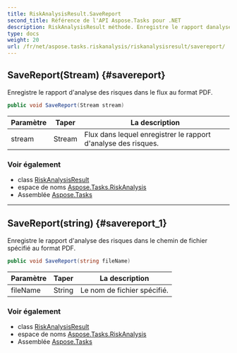 ```yaml
---
title: RiskAnalysisResult.SaveReport
second_title: Référence de l'API Aspose.Tasks pour .NET
description: RiskAnalysisResult méthode. Enregistre le rapport danalyse des risques dans le flux au format PDF.
type: docs
weight: 20
url: /fr/net/aspose.tasks.riskanalysis/riskanalysisresult/savereport/
---
```

## SaveReport(Stream) {#savereport}

Enregistre le rapport d'analyse des risques dans le flux au format PDF.

```csharp
public void SaveReport(Stream stream)
```

| Paramètre | Taper | La description |
| --- | --- | --- |
| stream | Stream | Flux dans lequel enregistrer le rapport d'analyse des risques. |

### Voir également

* class [RiskAnalysisResult](../)
* espace de noms [Aspose.Tasks.RiskAnalysis](../../riskanalysisresult/)
* Assemblée [Aspose.Tasks](../../../)

---

## SaveReport(string) {#savereport_1}

Enregistre le rapport d'analyse des risques dans le chemin de fichier spécifié au format PDF.

```csharp
public void SaveReport(string fileName)
```

| Paramètre | Taper | La description |
| --- | --- | --- |
| fileName | String | Le nom de fichier spécifié. |

### Voir également

* class [RiskAnalysisResult](../)
* espace de noms [Aspose.Tasks.RiskAnalysis](../../riskanalysisresult/)
* Assemblée [Aspose.Tasks](../../../)


